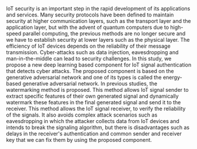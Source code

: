 IoT security is an important step in the rapid development of its applications and services. Many security protocols have been defined to maintain security at higher communication layers, such as the transport layer and the application layer, but with the advent of quantum computers due to high-speed parallel computing, the previous methods are no longer secure and we have to establish security at lower layers such as the physical layer. The efficiency of IoT devices depends on the reliability of their message transmission. Cyber-attacks such as data injection, eavesdropping and man-in-the-middle can lead to security challenges. In this study, we propose a new deep learning based component for IoT signal authentication that detects cyber attacks. The proposed component is based on the generative adversarial network and one of its types is called the energy-based generative adversarial network. In previous studies, the watermarking method is proposed. This method allows IoT signal sender to extract specific features of their own generated signal and dynamically watermark these features in the final generated signal and send it to the receiver. This method allows the IoT signal receiver, to verify the reliability of the signals. It also avoids complex attack scenarios such as eavesdropping in which the attacker collects data from IoT devices and intends to break the signaling algorithm, but there is disadvantages such as delays in the receiver's authentication and common sender and receiver key that we can fix them by using the proposed component.
